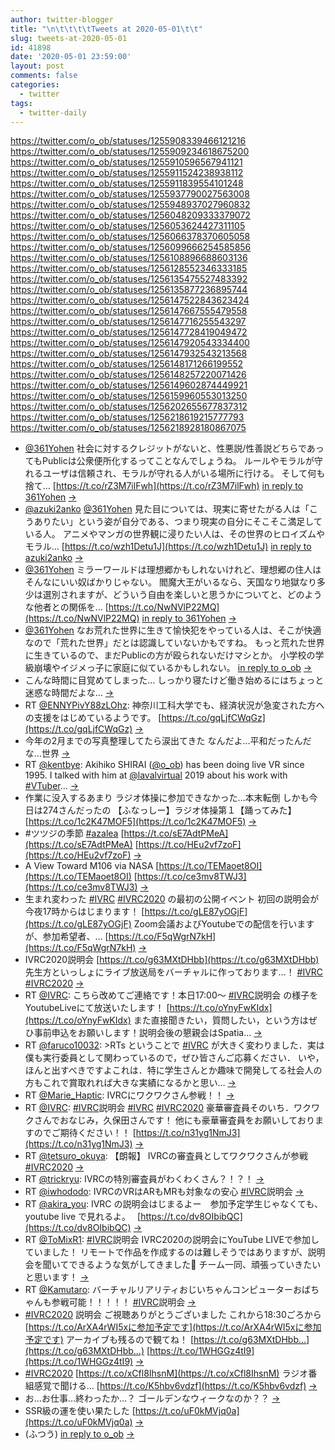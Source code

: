 ```yaml
---
author: twitter-blogger
title: "\n\t\t\t\tTweets at 2020-05-01\t\t"
slug: tweets-at-2020-05-01
id: 41898
date: '2020-05-01 23:59:00'
layout: post
comments: false
categories:
  - twitter
tags:
  - twitter-daily
---
```


https://twitter.com/o_ob/statuses/1255908339466121216 https://twitter.com/o_ob/statuses/1255909234618675200 https://twitter.com/o_ob/statuses/1255910596567941121 https://twitter.com/o_ob/statuses/1255911524238938112 https://twitter.com/o_ob/statuses/1255911839554101248 https://twitter.com/o_ob/statuses/1255937790027563008 https://twitter.com/o_ob/statuses/1255948937027960832 https://twitter.com/o_ob/statuses/1256048209333379072 https://twitter.com/o_ob/statuses/1256053624427311105 https://twitter.com/o_ob/statuses/1256066378370605058 https://twitter.com/o_ob/statuses/1256099666254585856 https://twitter.com/o_ob/statuses/1256108896688603136 https://twitter.com/o_ob/statuses/1256128552346333185 https://twitter.com/o_ob/statuses/1256135475527483392 https://twitter.com/o_ob/statuses/1256135877236895744 https://twitter.com/o_ob/statuses/1256147522843623424 https://twitter.com/o_ob/statuses/1256147667555479558 https://twitter.com/o_ob/statuses/1256147716255543297 https://twitter.com/o_ob/statuses/1256147728419049472 https://twitter.com/o_ob/statuses/1256147920543334400 https://twitter.com/o_ob/statuses/1256147932543213568 https://twitter.com/o_ob/statuses/1256148171266199552 https://twitter.com/o_ob/statuses/1256148257220071426 https://twitter.com/o_ob/statuses/1256149602874449921 https://twitter.com/o_ob/statuses/1256159960553013250 https://twitter.com/o_ob/statuses/1256202655677837312 https://twitter.com/o_ob/statuses/1256218619215777793 https://twitter.com/o_ob/statuses/1256218928180867075  

*   [@361Yohen](https://twitter.com/361Yohen) 社会に対するクレジットがないと、性悪説/性善説どちらであってもPublicは公衆便所化するってことなんでしょうね。 ルールやモラルが守れるユーザは信頼され、モラルが守れる人がいる場所に行ける。 そして何も捨て… [https://t.co/rZ3M7ilFwh](https://t.co/rZ3M7ilFwh) [in reply to 361Yohen](https://twitter.com/361Yohen/statuses/1255810181293699073) [->](https://twitter.com/o_ob/statuses/1255908339466121216)
*   [@azuki2anko](https://twitter.com/azuki2anko) [@361Yohen](https://twitter.com/361Yohen) 見た目については、現実に寄せたがる人は「こうありたい」という姿が自分である、つまり現実の自分にそこそこ満足している人。 アニメやマンガの世界観に浸りたい人は、その世界のヒロイズムやモラル… [https://t.co/wzh1Detu1J](https://t.co/wzh1Detu1J) [in reply to azuki2anko](https://twitter.com/azuki2anko/statuses/1255830366042025984) [->](https://twitter.com/o_ob/statuses/1255909234618675200)
*   [@361Yohen](https://twitter.com/361Yohen) ミラーワールドは理想郷かもしれないけれど、理想郷の住人はそんなにいい奴ばかりじゃない。 閻魔大王がいるなら、天国なり地獄なり多少は選別されますが、どういう自由を楽しいと思うかについてと、どのような他者との関係を… [https://t.co/NwNVlP22MQ](https://t.co/NwNVlP22MQ) [in reply to 361Yohen](https://twitter.com/361Yohen/statuses/1255810181293699073) [->](https://twitter.com/o_ob/statuses/1255910596567941121)
*   [@361Yohen](https://twitter.com/361Yohen) なお荒れた世界に生きて愉快犯をやっている人は、そこが快適なので「荒れた世界」だとは認識していないかもですね。 もっと荒れた世界に生きているので、まだPublicの方が殴られないだけマシとか。 小学校の学級崩壊やイジメっ子に家庭に似ているかもしれない。 [in reply to o_ob](https://twitter.com/o_ob/statuses/1255908339466121216) [->](https://twitter.com/o_ob/statuses/1255911524238938112)
*   こんな時間に目覚めてしまった… しっかり寝たけど働き始めるにはちょっと迷惑な時間だよな… [->](https://twitter.com/o_ob/statuses/1255911839554101248)
*   RT [@ENNYPivY88zLOhz](https://twitter.com/ENNYPivY88zLOhz): 神奈川工科大学でも、経済状況が急変された方への支援をはじめているようです。 [https://t.co/gqLjfCWqGz](https://t.co/gqLjfCWqGz) [->](https://twitter.com/o_ob/statuses/1255937790027563008)
*   今年の2月までの写真整理してたら涙出てきた なんだよ…平和だったんだな…世界 [->](https://twitter.com/o_ob/statuses/1255948937027960832)
*   RT [@kentbye](https://twitter.com/kentbye): Akihiko SHIRAI ([@o_ob](https://twitter.com/o_ob)) has been doing live VR since 1995. I talked with him at [@lavalvirtual](https://twitter.com/lavalvirtual) 2019 about his work with [#VTuber](https://twitter.com/search?q=%23VTuber&src=hash)… [->](https://twitter.com/o_ob/statuses/1256048209333379072)
*   作業に没入するあまり ラジオ体操に参加できなかった…本末転倒 しかも今日は274さんだったの 【ふなっしー】ラジオ体操第１【踊ってみた】 [https://t.co/1c2K47MOF5](https://t.co/1c2K47MOF5) [->](https://twitter.com/o_ob/statuses/1256053624427311105)
*   #ツツジの季節 [#azalea](https://twitter.com/search?q=%23azalea&src=hash) [https://t.co/sE7AdtPMeA](https://t.co/sE7AdtPMeA) [https://t.co/HEu2vf7zoF](https://t.co/HEu2vf7zoF) [->](https://twitter.com/o_ob/statuses/1256066378370605058)
*   A View Toward M106 via NASA [https://t.co/TEMaoet8OI](https://t.co/TEMaoet8OI) [https://t.co/ce3mv8TWJ3](https://t.co/ce3mv8TWJ3) [->](https://twitter.com/o_ob/statuses/1256099666254585856)
*   生まれ変わった [#IVRC](https://twitter.com/search?q=%23IVRC&src=hash) [#IVRC2020](https://twitter.com/search?q=%23IVRC2020&src=hash) の最初の公開イベント 初回の説明会が今夜17時からはじまります！ [https://t.co/gLE87yOGjF](https://t.co/gLE87yOGjF) Zoom会議およびYoutubeでの配信を行いますが、参加希望者、… [https://t.co/F5qWgrN7kH](https://t.co/F5qWgrN7kH) [->](https://twitter.com/o_ob/statuses/1256108896688603136)
*   IVRC2020説明会 [https://t.co/g63MXtDHbb](https://t.co/g63MXtDHbb) 先生方といっしょにライブ放送局をバーチャルに作っております…！ [#IVRC](https://twitter.com/search?q=%23IVRC&src=hash) [#IVRC2020](https://twitter.com/search?q=%23IVRC2020&src=hash) [->](https://twitter.com/o_ob/statuses/1256128552346333185)
*   RT [@IVRC](https://twitter.com/IVRC): こちら改めてご連絡です！本日17:00～ [#IVRC](https://twitter.com/search?q=%23IVRC&src=hash)説明会 の様子をYoutubeLiveにて放送いたします！ [https://t.co/oYnyFwKIdx](https://t.co/oYnyFwKIdx) また直接聞きたい，質問したい，という方はぜひ事前申込をお願いします！説明会後の懇親会はSpatia… [->](https://twitter.com/o_ob/statuses/1256135475527483392)
*   RT [@faruco10032](https://twitter.com/faruco10032): >RTs ということで [#IVRC](https://twitter.com/search?q=%23IVRC&src=hash) が大きく変わりました．実は僕も実行委員として関わっているので，ぜひ皆さんご応募ください． いや，ほんと出すべきですよこれは．特に学生さんとか趣味で開発してる社会人の方もこれで賞取れれば大きな実績になるかと思い… [->](https://twitter.com/o_ob/statuses/1256135877236895744)
*   RT [@Marie_Haptic](https://twitter.com/Marie_Haptic): IVRCにワクワクさん参戦！！ [->](https://twitter.com/o_ob/statuses/1256147522843623424)
*   RT [@IVRC](https://twitter.com/IVRC): [#IVRC](https://twitter.com/search?q=%23IVRC&src=hash)説明会 [#IVRC](https://twitter.com/search?q=%23IVRC&src=hash) [#IVRC2020](https://twitter.com/search?q=%23IVRC2020&src=hash) 豪華審査員そのいち．ワクワクさんでおなじみ，久保田さんです！ 他にも豪華審査員をお願いしておりますのでご期待ください！！ [https://t.co/n31yg1NmJ3](https://t.co/n31yg1NmJ3) [->](https://twitter.com/o_ob/statuses/1256147667555479558)
*   RT [@tetsuro_okuya](https://twitter.com/tetsuro_okuya): 【朗報】 IVRCの審査員としてワクワクさんが参戦 [#IVRC2020](https://twitter.com/search?q=%23IVRC2020&src=hash) [->](https://twitter.com/o_ob/statuses/1256147716255543297)
*   RT [@trickryu](https://twitter.com/trickryu): IVRCの特別審査員がわくわくさん？！？！ [->](https://twitter.com/o_ob/statuses/1256147728419049472)
*   RT [@iwhododo](https://twitter.com/iwhododo): IVRCのVRはARもMRも対象なの安心 [#IVRC](https://twitter.com/search?q=%23IVRC&src=hash)説明会 [->](https://twitter.com/o_ob/statuses/1256147920543334400)
*   RT [@akira_you](https://twitter.com/akira_you): IVRC の説明会はじまるよー　参加予定学生じゃなくても、youtube live で見れるよ。　 [https://t.co/dv8OIbibQC](https://t.co/dv8OIbibQC) [->](https://twitter.com/o_ob/statuses/1256147932543213568)
*   RT [@ToMixR1](https://twitter.com/ToMixR1): [#IVRC](https://twitter.com/search?q=%23IVRC&src=hash)説明会 IVRC2020の説明会にYouTube LIVEで参加していました！ リモートで作品を作成するのは難しそうではありますが、説明会を聞いてできるような気がしてきました💪 チーム一同、頑張っていきたいと思います！ [->](https://twitter.com/o_ob/statuses/1256148171266199552)
*   RT [@Kamutaro](https://twitter.com/Kamutaro): バーチャルリアリティおじいちゃんコンピューターおばちゃんも参戦可能！！！！！ [#IVRC](https://twitter.com/search?q=%23IVRC&src=hash)説明会 [->](https://twitter.com/o_ob/statuses/1256148257220071426)
*   [#IVRC2020](https://twitter.com/search?q=%23IVRC2020&src=hash) 説明会 ご視聴ありがとうございました これから18:30ごろから [https://t.co/ArXA4rWI5xに参加予定です](https://t.co/ArXA4rWI5xに参加予定です) アーカイブも残るので観てね！ [https://t.co/g63MXtDHbb…](https://t.co/g63MXtDHbb…) [https://t.co/1WHGGz4tI9](https://t.co/1WHGGz4tI9) [->](https://twitter.com/o_ob/statuses/1256149602874449921)
*   [#IVRC2020](https://twitter.com/search?q=%23IVRC2020&src=hash) [https://t.co/xCfl8IhsnM](https://t.co/xCfl8IhsnM) ラジオ番組感覚で聞ける… [https://t.co/K5hbv6vdzf](https://t.co/K5hbv6vdzf) [->](https://twitter.com/o_ob/statuses/1256159960553013250)
*   お…お仕事…終わったか…？ ゴールデンなウィークなのか？？ [->](https://twitter.com/o_ob/statuses/1256202655677837312)
*   SSR級の運を使い果たした [https://t.co/uF0kMVjq0a](https://t.co/uF0kMVjq0a) [->](https://twitter.com/o_ob/statuses/1256218619215777793)
*   (ふつう) [in reply to o_ob](https://twitter.com/o_ob/statuses/1256218619215777793) [->](https://twitter.com/o_ob/statuses/1256218928180867075)